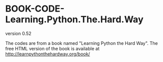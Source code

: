 # BOOK-CODE-Learning.Python.The.Hard.Way
version 0.52

The codes are from a book named "Learning Python the Hard Way". The free HTML version of the book is available at
http://learnpythonthehardway.org/book/
